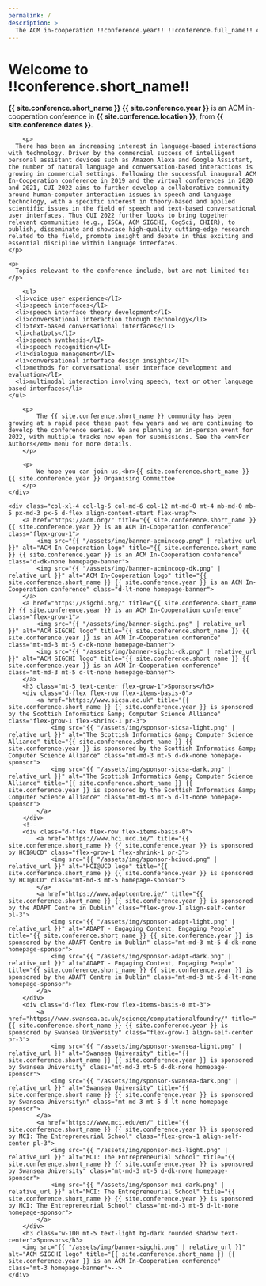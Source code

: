 ```yaml
---
permalink: /
description: > 
  The ACM in-cooperation !!conference.year!! !!conference.full_name!! conference will take place in Glasgow, UK, running from !!conference.dates!!.
---
```


# Welcome to !!conference.short_name!!
  
<div class="row">
<!--	<div class="col-xl-12 col-lg-12 col-md-12 col-12">-->
	<div class="col-xl-8 col-lg-7 col-md-6 col-12">
		<p>
			<strong>{{ site.conference.short_name }} {{ site.conference.year }}</strong> is an ACM in-cooperation conference in <strong>{{ site.conference.location }}</strong>, from <strong>{{ site.conference.dates }}</strong>.
		</p>

		<p>
      There has been an increasing interest in language-based interactions with technology. Driven by the commercial success of intelligent personal assistant devices such as Amazon Alexa and Google Assistant, the number of natural language and conversation-based interactions is growing in commercial settings. Following the successful inaugural ACM In-Cooperation conference in 2019 and the virtual conferences in 2020 and 2021, CUI 2022 aims to further develop a collaborative community around human-computer interaction issues in speech and language technology, with a specific interest in theory-based and applied scientific issues in the field of speech and text-based conversational user interfaces. Thus CUI 2022 further looks to bring together relevant communities (e.g., ISCA, ACM SIGCHI, CogSci, CHIIR), to publish, disseminate and showcase high-quality cutting-edge research related to the field, promote insight and debate in this exciting and essential discipline within language interfaces.
    </p>
    
    <p>
      Topics relevant to the conference include, but are not limited to:
    </p>
    
		<ul>
      <li>voice user experience</lI>
      <li>speech interfaces</lI>
      <li>speech interface theory development</lI>
      <li>conversational interaction through technology</lI>
      <li>text-based conversational interfaces</lI>
      <li>chatbots</lI>
      <li>speech synthesis</lI>
      <li>speech recognition</lI>
      <li>dialogue management</lI>
      <li>conversational interface design insights</lI>
      <li>methods for conversational user interface development and evaluation</lI>
      <li>multimodal interaction involving speech, text or other language based interfaces</li>
    </ul>
		
		<p>
			The {{ site.conference.short_name }} community has been growing at a rapid pace these past few years and we are continuing to develop the conference series. We are planning an in-person event for 2022, with multiple tracks now open for submissions. See the <em>For Authors</em> menu for more details.
		</p>

		<p>
			We hope you can join us,<br>{{ site.conference.short_name }} {{ site.conference.year }} Organising Committee
		</p>
	</div>

	<div class="col-xl-4 col-lg-5 col-md-6 col-12 mt-md-0 mt-4 mb-md-0 mb-5 px-md-3 px-5 d-flex align-content-start flex-wrap">
		<a href="https://acm.org/" title="{{ site.conference.short_name }} {{ site.conference.year }} is an ACM In-Cooperation conference" class="flex-grow-1">
			<img src="{{ "/assets/img/banner-acmincoop.png" | relative_url }}" alt="ACM In-Cooperation logo" title="{{ site.conference.short_name }} {{ site.conference.year }} is an ACM In-Cooperation conference" class="d-dk-none homepage-banner">
			<img src="{{ "/assets/img/banner-acmincoop-dk.png" | relative_url }}" alt="ACM In-Cooperation logo" title="{{ site.conference.short_name }} {{ site.conference.year }} is an ACM In-Cooperation conference" class="d-lt-none homepage-banner">
		</a>
		<a href="https://sigchi.org/" title="{{ site.conference.short_name }} {{ site.conference.year }} is an ACM In-Cooperation conference" class="flex-grow-1">
			<img src="{{ "/assets/img/banner-sigchi.png" | relative_url }}" alt="ACM SIGCHI logo" title="{{ site.conference.short_name }} {{ site.conference.year }} is an ACM In-Cooperation conference" class="mt-md-3 mt-5 d-dk-none homepage-banner">
			<img src="{{ "/assets/img/banner-sigchi-dk.png" | relative_url }}" alt="ACM SIGCHI logo" title="{{ site.conference.short_name }} {{ site.conference.year }} is an ACM In-Cooperation conference" class="mt-md-3 mt-5 d-lt-none homepage-banner">
		</a>
		<h3 class="mt-5 text-center flex-grow-1">Sponsors</h3>
		<div class="d-flex flex-row flex-items-basis-0">
			<a href="https://www.sicsa.ac.uk" title="{{ site.conference.short_name }} {{ site.conference.year }} is sponsored by the Scottish Informatics &amp; Computer Science Alliance" class="flex-grow-1 flex-shrink-1 pr-3">
				<img src="{{ "/assets/img/sponsor-sicsa-light.png" | relative_url }}" alt="The Scottish Informatics &amp; Computer Science Alliance" title="{{ site.conference.short_name }} {{ site.conference.year }} is sponsored by the Scottish Informatics &amp; Computer Science Alliance" class="mt-md-3 mt-5 d-dk-none homepage-sponsor">
				<img src="{{ "/assets/img/sponsor-sicsa-dark.png" | relative_url }}" alt="The Scottish Informatics &amp; Computer Science Alliance" title="{{ site.conference.short_name }} {{ site.conference.year }} is sponsored by the Scottish Informatics &amp; Computer Science Alliance" class="mt-md-3 mt-5 d-lt-none homepage-sponsor">
			</a>
		</div>
		<!--
		<div class="d-flex flex-row flex-items-basis-0">
			<a href="https://www.hci.ucd.ie/" title="{{ site.conference.short_name }} {{ site.conference.year }} is sponsored by HCI@UCD" class="flex-grow-1 flex-shrink-1 pr-3">
				<img src="{{ "/assets/img/sponsor-hciucd.png" | relative_url }}" alt="HCI@UCD logo" title="{{ site.conference.short_name }} {{ site.conference.year }} is sponsored by HCI@UCD" class="mt-md-3 mt-5 homepage-sponsor">
			</a>
			<a href="https://www.adaptcentre.ie/" title="{{ site.conference.short_name }} {{ site.conference.year }} is sponsored by the ADAPT Centre in Dublin" class="flex-grow-1 align-self-center pl-3">
				<img src="{{ "/assets/img/sponsor-adapt-light.png" | relative_url }}" alt="ADAPT - Engaging Content, Engaging People" title="{{ site.conference.short_name }} {{ site.conference.year }} is sponsored by the ADAPT Centre in Dublin" class="mt-md-3 mt-5 d-dk-none homepage-sponsor">
				<img src="{{ "/assets/img/sponsor-adapt-dark.png" | relative_url }}" alt="ADAPT - Engaging Content, Engaging People" title="{{ site.conference.short_name }} {{ site.conference.year }} is sponsored by the ADAPT Centre in Dublin" class="mt-md-3 mt-5 d-lt-none homepage-sponsor">
			</a>
		</div>
		<div class="d-flex flex-row flex-items-basis-0 mt-3">
			<a href="https://www.swansea.ac.uk/science/computationalfoundry/" title="{{ site.conference.short_name }} {{ site.conference.year }} is sponsored by Swansea University" class="flex-grow-1 align-self-center pr-3">
				<img src="{{ "/assets/img/sponsor-swansea-light.png" | relative_url }}" alt="Swansea University" title="{{ site.conference.short_name }} {{ site.conference.year }} is sponsored by Swansea University" class="mt-md-3 mt-5 d-dk-none homepage-sponsor">
				<img src="{{ "/assets/img/sponsor-swansea-dark.png" | relative_url }}" alt="Swansea University" title="{{ site.conference.short_name }} {{ site.conference.year }} is sponsored by Swansea Universityn" class="mt-md-3 mt-5 d-lt-none homepage-sponsor">
			</a>
			<a href="https://www.mci.edu/en/" title="{{ site.conference.short_name }} {{ site.conference.year }} is sponsored by MCI: The Entrepreneurial School" class="flex-grow-1 align-self-center pl-3">
				<img src="{{ "/assets/img/sponsor-mci-light.png" | relative_url }}" alt="MCI: The Entrepreneurial School" title="{{ site.conference.short_name }} {{ site.conference.year }} is sponsored by Swansea University" class="mt-md-3 mt-5 d-dk-none homepage-sponsor">
				<img src="{{ "/assets/img/sponsor-mci-dark.png" | relative_url }}" alt="MCI: The Entrepreneurial School" title="{{ site.conference.short_name }} {{ site.conference.year }} is sponsored by MCI: The Entrepreneurial School" class="mt-md-3 mt-5 d-lt-none homepage-sponsor">
			</a>
		</div>
		<h3 class="w-100 mt-5 text-light bg-dark rounded shadow text-center">Sponsors</h3>
		<img src="{{ "/assets/img/banner-sigchi.png" | relative_url }}" alt="ACM SIGCHI logo" title="{{ site.conference.short_name }} {{ site.conference.year }} is an ACM In-Cooperation conference" class="mt-3 homepage-banner">-->
	</div>
</div>
